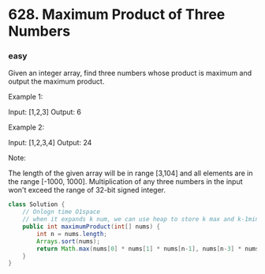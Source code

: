 # 628. Maximum Product of Three Numbers
### easy
Given an integer array, find three numbers whose product is maximum and output the maximum product.

Example 1:

Input: [1,2,3]
Output: 6
 

Example 2:

Input: [1,2,3,4]
Output: 24
 

Note:

The length of the given array will be in range [3,104] and all elements are in the range [-1000, 1000].
Multiplication of any three numbers in the input won't exceed the range of 32-bit signed integer.


```java
class Solution {
    // Onlogn time O1space
    // when it expands k num, we can use heap to store k max and k-1mins
    public int maximumProduct(int[] nums) {
        int n = nums.length;
        Arrays.sort(nums);
        return Math.max(nums[0] * nums[1] * nums[n-1], nums[n-3] * nums[n-2] * nums[n-1]);
    }
}
```